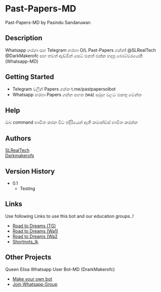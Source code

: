 # Past-Papers-MD
 Past-Papers-MD by Pasindu Sandaruwan

## Description

Whatsapp හරහා සහ Telegram හරහා O/L Past-Papers ගන්න!
@SLRealTech @DarkMakerofc සහ තවත් ඇඩ්මින් සෙට් එකත් එක්ක
හදපු බොට්වරයෙකි (Whatsapp-MD)

## Getting Started

* Telegram වලින් Papers ගන්න t.me/pastpapersolbot
* Whatsapp හරහා Papers ගන්න පහත (wa) සමූහ වලට එකතු වෙන්න


## Help

ඔබ command භාවිත කරන විට ඉදිරියෙන් ඇති කමාන්ඩ්ස් භාවිත කරන්න

## Authors

[SLRealTech](wa.me/94716338723)  
[Darkmakerofs](https://github.com/DarkMakerofc/)

## Version History

* 0.1
    * Testing


## Links

Use following Links to use this bot and our education groups..!
* [Road to Dreams (TG)](https://t.me/Road_to_Dream_OL)
* [Road to Dreams (Wa1)](https://chat.whatsapp.com/BAiJUWShLauKPrTcTh67E7)
* [Road to Dreams (Wa2](https://chat.whatsapp.com/CVlfofJoNVj5a5fNrbSSoC)
* [Shortnots_lk](https://chat.whatsapp.com/EetKz1F8sv69wNZfmxHMvv)


## Other Projects

Queen Elisa Whatsapp User Bot-MD (DrarkMakerofc)
* [Make your own bot](https://github.com/DarkMakerofc/Queen-Elisa-MD)
* [Join Whatsapp Group](https://chat.whatsapp.com/FFLe8EyUoCNDyshTjkEtOI)